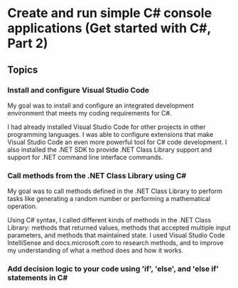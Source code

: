 # Create and run simple C# console applications (Get started with C#, Part 2)
## Topics
### Install and configure Visual Studio Code 
My goal was to install and configure an integrated development environment that meets my coding requirements for C#.

I had already installed Visual Studio Code for other projects in other programming languages. I was able to configure extensions that make Visual Studio Code an even more powerful tool for C# code development. I also installed the .NET SDK to provide .NET Class Library support and support for .NET command line interface commands.

### Call methods from the .NET Class Library using C#
My goal was to call methods defined in the .NET Class Library to perform tasks like generating a random number or performing a mathematical operation.

Using C# syntax, I called different kinds of methods in the .NET Class Library: methods that returned values, methods that accepted multiple input parameters, and methods that maintained state. I used Visual Studio Code IntelliSense and docs.microsoft.com to research methods, and to improve my understanding of what a method does and how it works.

### Add decision logic to your code using 'if', 'else', and 'else if' statements in C#

